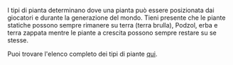 I tipi di pianta determinano dove una pianta può essere posizionata dai giocatori e durante la generazione del mondo. Tieni presente che le piante statiche possono sempre rimanere su terra (terra brulla), Podzol, erba e terra zappata mentre le piante a crescita possono sempre restare su se stesse.

Puoi trovare l'elenco completo dei tipi di piante [qui](https://mcreator.net/wiki/plant-types-list).